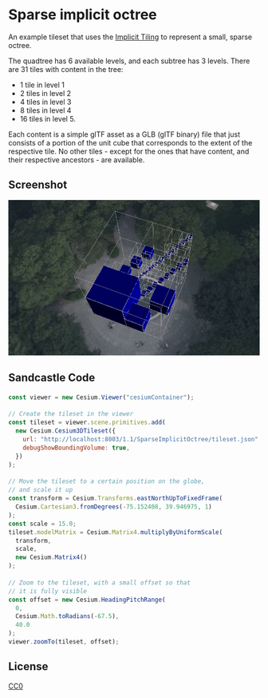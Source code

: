 
# Sparse implicit octree

An example tileset that uses the [Implicit Tiling](https://github.com/CesiumGS/3d-tiles/tree/main/specification/ImplicitTiling) to represent a small, sparse octree. 

The quadtree has 6 available levels, and each subtree has 3 levels. There are 31 tiles with content in the tree: 

- 1 tile in level 1
- 2 tiles in level 2
- 4 tiles in level 3
- 8 tiles in level 4
- 16 tiles in level 5. 

Each content is a simple glTF asset as a GLB (glTF binary) file that just consists of a portion of the unit cube that corresponds to the extent of the respective tile. No other tiles - except for the ones that have content, and their respective ancestors - are available. 

## Screenshot

![Screenshot](screenshot/SparseImplicitOctree.png)

## Sandcastle Code

```JavaScript
const viewer = new Cesium.Viewer("cesiumContainer");

// Create the tileset in the viewer
const tileset = viewer.scene.primitives.add(
  new Cesium.Cesium3DTileset({
    url: "http://localhost:8003/1.1/SparseImplicitOctree/tileset.json",
    debugShowBoundingVolume: true,
  })
);

// Move the tileset to a certain position on the globe,
// and scale it up
const transform = Cesium.Transforms.eastNorthUpToFixedFrame(
  Cesium.Cartesian3.fromDegrees(-75.152408, 39.946975, 1)
);
const scale = 15.0;
tileset.modelMatrix = Cesium.Matrix4.multiplyByUniformScale(
  transform,
  scale,
  new Cesium.Matrix4()
);

// Zoom to the tileset, with a small offset so that
// it is fully visible
const offset = new Cesium.HeadingPitchRange(
  0,
  Cesium.Math.toRadians(-67.5),
  40.0
);
viewer.zoomTo(tileset, offset);
```

## License

[CC0](https://creativecommons.org/share-your-work/public-domain/cc0/)

